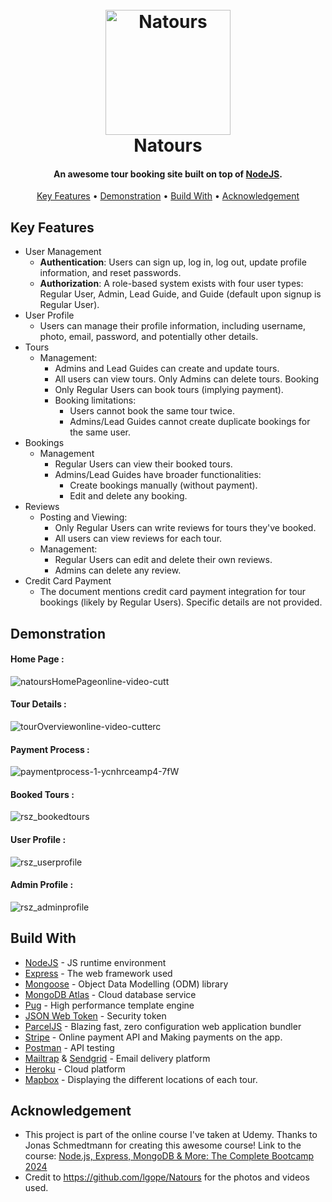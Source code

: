 <h1 align="center">
  <br>
  <img src="https://github.com/lgope/Natours/blob/master/public/img/logo-green-round.png" alt="Natours" width="200">
  <br>
  Natours
  <br>
</h1>

<h4 align="center">An awesome tour booking site built on top of <a href="https://nodejs.org/en/" target="_blank">NodeJS</a>.</h4>

 <p align="center">
  <a href="#key-features">Key Features</a> •
  <a href="#demonstration">Demonstration</a> •
  <a href="#build-with">Build With</a> •
  <a href="#acknowledgement">Acknowledgement</a>
</p>

## Key Features 

- User Management
    - **Authentication**: Users can sign up, log in, log out, update profile information, and reset passwords.
    - **Authorization**: A role-based system exists with four user types: Regular User, Admin, Lead Guide, and Guide (default upon signup is Regular User).
- User Profile
   - Users can manage their profile information, including username, photo, email, password, and potentially other details.
- Tours
    - Management:
        - Admins and Lead Guides can create and update tours.
        - All users can view tours.
        Only Admins can delete tours.
    Booking
        - Only Regular Users can book tours (implying payment).
        - Booking limitations:
            - Users cannot book the same tour twice.
            - Admins/Lead Guides cannot create duplicate bookings for the same user.
- Bookings
    - Management
        - Regular Users can view their booked tours.
        - Admins/Lead Guides have broader functionalities:
            - Create bookings manually (without payment).
            - Edit and delete any booking.
- Reviews
    - Posting and Viewing:
       - Only Regular Users can write reviews for tours they've booked.
        - All users can view reviews for each tour.
    - Management:
        - Regular Users can edit and delete their own reviews.
        - Admins can delete any review.
- Credit Card Payment
    - The document mentions credit card payment integration for tour bookings (likely by Regular Users). Specific details are not provided.

## Demonstration 

#### Home Page :

![natoursHomePageonline-video-cutt](https://user-images.githubusercontent.com/58518192/72606801-7ebe0680-3949-11ea-8e88-613f022a64e5.gif)

#### Tour Details :

![tourOverviewonline-video-cutterc](https://user-images.githubusercontent.com/58518192/72606859-a0b78900-3949-11ea-8f0d-ef44c789957b.gif)

#### Payment Process :

![paymentprocess-1-ycnhrceamp4-7fW](https://user-images.githubusercontent.com/58518192/72606973-d9eff900-3949-11ea-9a2e-f84a6581bef3.gif)

#### Booked Tours :

![rsz_bookedtours](https://user-images.githubusercontent.com/58518192/72607747-6a7b0900-394b-11ea-8b9f-5330531ca2eb.png)

#### User Profile :

![rsz_userprofile](https://user-images.githubusercontent.com/58518192/72607635-44edff80-394b-11ea-8943-64c48f6f19aa.png)

#### Admin Profile :

![rsz_adminprofile](https://user-images.githubusercontent.com/58518192/72607648-4d463a80-394b-11ea-972f-a73160cfaa5b.png)

## Build With 

- [NodeJS](https://nodejs.org/en/) - JS runtime environment
- [Express](http://expressjs.com/) - The web framework used
- [Mongoose](https://mongoosejs.com/) - Object Data Modelling (ODM) library
- [MongoDB Atlas](https://www.mongodb.com/cloud/atlas) - Cloud database service
- [Pug](https://pugjs.org/api/getting-started.html) - High performance template engine
- [JSON Web Token](https://jwt.io/) - Security token
- [ParcelJS](https://parceljs.org/) - Blazing fast, zero configuration web application bundler
- [Stripe](https://stripe.com/) - Online payment API and Making payments on the app.
- [Postman](https://www.getpostman.com/) - API testing
- [Mailtrap](https://mailtrap.io/) & [Sendgrid](https://sendgrid.com/) - Email delivery platform
- [Heroku](https://www.heroku.com/) - Cloud platform
- [Mapbox](https://www.mapbox.com/) - Displaying the different locations of each tour.

## Acknowledgement

- This project is part of the online course I've taken at Udemy. Thanks to Jonas Schmedtmann for creating this awesome course! Link to the course: [Node.js, Express, MongoDB & More: The Complete Bootcamp 2024](https://www.udemy.com/course/nodejs-express-mongodb-bootcamp/)
- Credit to https://github.com/lgope/Natours for the photos and videos used.
